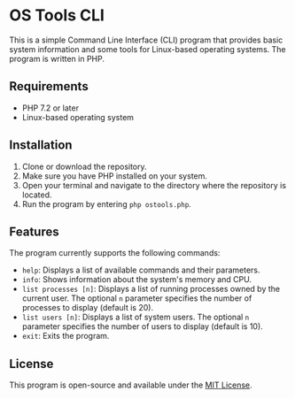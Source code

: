 # OS Tools CLI
This is a simple Command Line Interface (CLI) program that provides basic system information and some tools for Linux-based operating systems. The program is written in PHP.

## Requirements

-   PHP 7.2 or later
-   Linux-based operating system

## Installation

1.  Clone or download the repository.
2.  Make sure you have PHP installed on your system.
3.  Open your terminal and navigate to the directory where the repository is located.
4.  Run the program by entering `php ostools.php`.

## Features

The program currently supports the following commands:

-   `help`: Displays a list of available commands and their parameters.
-   `info`: Shows information about the system's memory and CPU.
-   `list processes [n]`: Displays a list of running processes owned by the current user. The optional `n` parameter specifies the number of processes to display (default is 20).
-   `list users [n]`: Displays a list of system users. The optional `n` parameter specifies the number of users to display (default is 10).
-   `exit`: Exits the program.

## License

This program is open-source and available under the [MIT License](https://github.com/wEbCoAdEr/osTools/blob/main/LICENSE).
